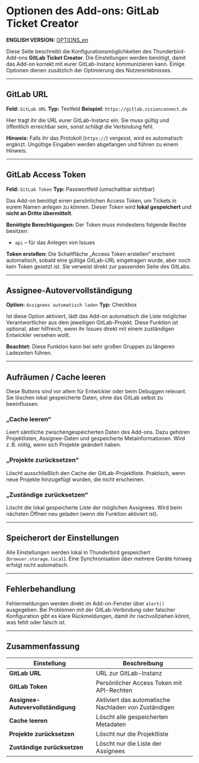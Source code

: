 # Optionen des Add-ons: GitLab Ticket Creator
**ENGLISH VERSION:** [OPTIONS_en](./OPTIONS_en.md)

Diese Seite beschreibt die Konfigurationsmöglichkeiten des Thunderbird-Add-ons **GitLab Ticket Creator**. Die Einstellungen werden benötigt, damit das Add-on korrekt mit eurer GitLab-Instanz kommunizieren kann. Einige Optionen dienen zusätzlich der Optimierung des Nutzererlebnisses.

---

## GitLab URL

**Feld:** `GitLab URL`
**Typ:** Textfeld
**Beispiel:** `https://gitlab.visionconnect.de`

Hier tragt ihr die URL eurer GitLab-Instanz ein. Sie muss gültig und öffentlich erreichbar sein, sonst schlägt die Verbindung fehl.

**Hinweis:**
Falls ihr das Protokoll (`https://`) vergesst, wird es automatisch ergänzt. Ungültige Eingaben werden abgefangen und führen zu einem Hinweis.

---

## GitLab Access Token

**Feld:** `GitLab Token`
**Typ:** Passwortfeld (umschaltbar sichtbar)

Das Add-on benötigt einen persönlichen Access Token, um Tickets in eurem Namen anlegen zu können. Dieser Token wird **lokal gespeichert** und **nicht an Dritte übermittelt**.

**Benötigte Berechtigungen:**
Der Token muss mindestens folgende Rechte besitzen:

* `api` – für das Anlegen von Issues

**Token erstellen:**
Die Schaltfläche „Access Token erstellen“ erscheint automatisch, sobald eine gültige GitLab-URL eingetragen wurde, aber noch kein Token gesetzt ist. Sie verweist direkt zur passenden Seite des GitLabs.

---

## Assignee-Autovervollständigung

**Option:** `Assignees automatisch laden`
**Typ:** Checkbox

Ist diese Option aktiviert, lädt das Add-on automatisch die Liste möglicher Verantwortlicher aus dem jeweiligen GitLab-Projekt. Diese Funktion ist optional, aber hilfreich, wenn ihr Issues direkt mit einem zuständigen Entwickler versehen wollt.

**Beachtet:**
Diese Funktion kann bei sehr großen Gruppen zu längeren Ladezeiten führen.

---

## Aufräumen / Cache leeren

Diese Buttons sind vor allem für Entwickler oder beim Debuggen relevant. Sie löschen lokal gespeicherte Daten, ohne das GitLab selbst zu beeinflussen.

### „Cache leeren“

Leert sämtliche zwischengespeicherten Daten des Add-ons. Dazu gehören Projektlisten, Assignee-Daten und gespeicherte Metainformationen. Wird z. B. nötig, wenn sich Projekte geändert haben.

### „Projekte zurücksetzen“

Löscht ausschließlich den Cache der GitLab-Projektliste. Praktisch, wenn neue Projekte hinzugefügt wurden, die nicht erscheinen.

### „Zuständige zurücksetzen“

Löscht die lokal gespeicherte Liste der möglichen Assignees. Wird beim nächsten Öffnen neu geladen (wenn die Funktion aktiviert ist).

---

## Speicherort der Einstellungen

Alle Einstellungen werden lokal in Thunderbird gespeichert (`browser.storage.local`). Eine Synchronisation über mehrere Geräte hinweg erfolgt nicht automatisch.

---

## Fehlerbehandlung

Fehlermeldungen werden direkt im Add-on-Fenster über `alert()` ausgegeben. Bei Problemen mit der GitLab-Verbindung oder falscher Konfiguration gibt es klare Rückmeldungen, damit ihr nachvollziehen könnt, was fehlt oder falsch ist.

---

## Zusammenfassung

| Einstellung                        | Beschreibung                                         |
| ---------------------------------- | ---------------------------------------------------- |
| **GitLab URL**                     | URL zur GitLab-Instanz                               |
| **GitLab Token**                   | Persönlicher Access Token mit API-Rechten            |
| **Assignee-Autovervollständigung** | Aktiviert das automatische Nachladen von Zuständigen |
| **Cache leeren**                   | Löscht alle gespeicherten Metadaten                  |
| **Projekte zurücksetzen**          | Löscht nur die Projektliste                          |
| **Zuständige zurücksetzen**        | Löscht nur die Liste der Assignees                   |
